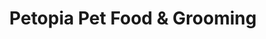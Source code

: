 ---
title: "Petopia Pet Food & Grooming"
url: /surrey/petopia-pet-food-und-grooming/
shop: Tiere
---
